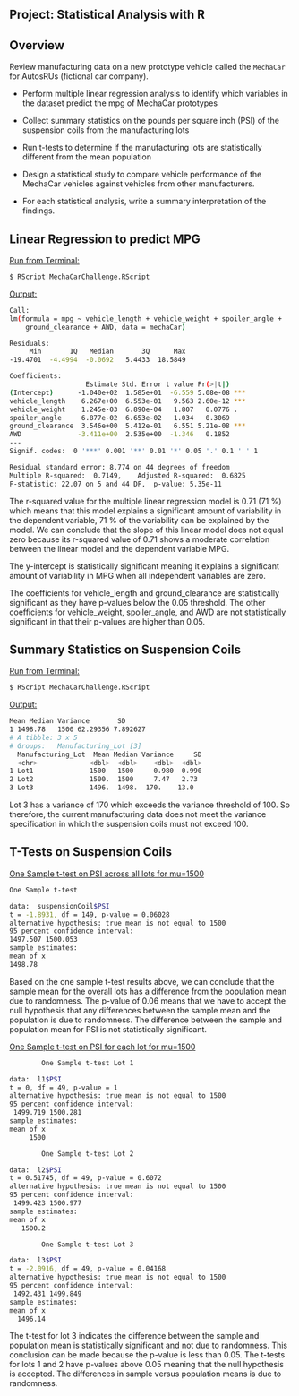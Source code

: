 ## Project: Statistical Analysis with R

## Overview
Review manufacturing data on a new prototype vehicle called the `MechaCar` for AutosRUs (fictional car company).

- Perform multiple linear regression analysis to identify which variables in the dataset predict the mpg of MechaCar prototypes

- Collect summary statistics on the pounds per square inch (PSI) of the suspension coils from the manufacturing lots

- Run t-tests to determine if the manufacturing lots are statistically different from the mean population

- Design a statistical study to compare vehicle performance of the MechaCar vehicles against vehicles from other manufacturers.

- For each statistical analysis, write a summary interpretation of the findings.

## Linear Regression to predict MPG

<ins>Run from Terminal:</ins>

```bash
$ RScript MechaCarChallenge.RScript
```
<ins>Output:</ins>

```bash
Call:
lm(formula = mpg ~ vehicle_length + vehicle_weight + spoiler_angle +
    ground_clearance + AWD, data = mechaCar)

Residuals:
     Min       1Q   Median       3Q      Max
-19.4701  -4.4994  -0.0692   5.4433  18.5849

Coefficients:
                   Estimate Std. Error t value Pr(>|t|)
(Intercept)      -1.040e+02  1.585e+01  -6.559 5.08e-08 ***
vehicle_length    6.267e+00  6.553e-01   9.563 2.60e-12 ***
vehicle_weight    1.245e-03  6.890e-04   1.807   0.0776 .
spoiler_angle     6.877e-02  6.653e-02   1.034   0.3069
ground_clearance  3.546e+00  5.412e-01   6.551 5.21e-08 ***
AWD              -3.411e+00  2.535e+00  -1.346   0.1852
---
Signif. codes:  0 '***' 0.001 '**' 0.01 '*' 0.05 '.' 0.1 ' ' 1

Residual standard error: 8.774 on 44 degrees of freedom
Multiple R-squared:  0.7149,    Adjusted R-squared:  0.6825
F-statistic: 22.07 on 5 and 44 DF,  p-value: 5.35e-11
```

The r-squared value for the multiple linear regression model is 0.71 (71 %) which means that this model explains a significant amount of variability in the dependent variable, 71 % of the variability can be explained by the model.
We can conclude that the slope of this linear model does not equal zero because its r-squared value of 0.71 shows a moderate correlation between the linear model and the dependent variable MPG.

The y-intercept is statistically significant meaning it explains a significant amount of variability in MPG when all independent variables are zero.

The coefficients for vehicle_length and ground_clearance are statistically significant as they have p-values below the 0.05 threshold. The other coefficients for vehicle_weight, spoiler_angle, and AWD are not statistically significant in that their p-values are higher than 0.05.

## Summary Statistics on Suspension Coils

<ins>Run from Terminal:</ins>

```bash
$ RScript MechaCarChallenge.RScript
```
<ins>Output:</ins>

```bash
Mean Median Variance       SD
1 1498.78   1500 62.29356 7.892627
# A tibble: 3 x 5
# Groups:   Manufacturing_Lot [3]
  Manufacturing_Lot  Mean Median Variance     SD
  <chr>             <dbl>  <dbl>    <dbl>  <dbl>
1 Lot1              1500   1500     0.980  0.990
2 Lot2              1500.  1500     7.47   2.73
3 Lot3              1496.  1498.  170.    13.0
```

Lot 3 has a variance of 170 which exceeds the variance threshold of 100. So therefore, the current manufacturing data does not meet the variance specification in which the suspension coils must not exceed 100.

## T-Tests on Suspension Coils

<ins>One Sample t-test on PSI across all lots for mu=1500</ins>

```bash
One Sample t-test

data:  suspensionCoil$PSI
t = -1.8931, df = 149, p-value = 0.06028
alternative hypothesis: true mean is not equal to 1500
95 percent confidence interval:
1497.507 1500.053
sample estimates:
mean of x
1498.78
```

Based on the one sample t-test results above, we can conclude that the sample mean for the overall lots has a difference from the population mean due to randomness. The p-value of 0.06 means that we have to accept the null hypothesis that any differences between the sample mean and the population is due to randomness. The difference between the sample and population mean for PSI is not statistically significant.

<ins>One Sample t-test on PSI for each lot for mu=1500</ins>

```bash
        One Sample t-test Lot 1

data:  l1$PSI
t = 0, df = 49, p-value = 1
alternative hypothesis: true mean is not equal to 1500
95 percent confidence interval:
 1499.719 1500.281
sample estimates:
mean of x
     1500

        One Sample t-test Lot 2

data:  l2$PSI
t = 0.51745, df = 49, p-value = 0.6072
alternative hypothesis: true mean is not equal to 1500
95 percent confidence interval:
 1499.423 1500.977
sample estimates:
mean of x
   1500.2

        One Sample t-test Lot 3

data:  l3$PSI
t = -2.0916, df = 49, p-value = 0.04168
alternative hypothesis: true mean is not equal to 1500
95 percent confidence interval:
 1492.431 1499.849
sample estimates:
mean of x
  1496.14
```

The t-test for lot 3 indicates the difference between the sample and population mean is statistically significant and not due to randomness. This conclusion can be made because the p-value is less than 0.05.  The t-tests for lots 1 and 2 have p-values above 0.05 meaning that the null hypothesis is accepted. The differences in sample versus population means is due to randomness.

